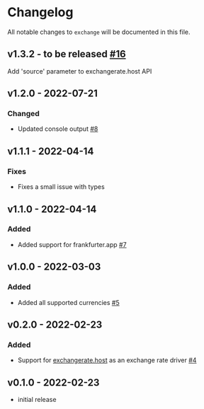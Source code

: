 # Changelog

All notable changes to `exchange` will be documented in this file.

## v1.3.2 - to be released [#16](https://github.com/worksome/exchange/pull/16)

Add 'source' parameter to exchangerate.host API 

## v1.2.0 - 2022-07-21

### Changed
- Updated console output [#8](https://github.com/worksome/exchange/pull/8)

## v1.1.1 - 2022-04-14

### Fixes
- Fixes a small issue with types

## v1.1.0 - 2022-04-14

### Added
- Added support for frankfurter.app [#7](https://github.com/worksome/exchange/pull/7)

## v1.0.0 - 2022-03-03

### Added
- Added all supported currencies [#5](https://github.com/worksome/exchange/pull/5)

## v0.2.0 - 2022-02-23

### Added
- Support for [exchangerate.host](http://exchangerate.host/) as an exchange rate driver [#4](https://github.com/worksome/exchange/pull/4)

## v0.1.0 - 2022-02-23

- initial release
